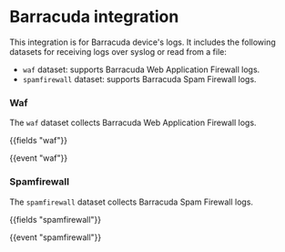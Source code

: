 # Barracuda integration

This integration is for Barracuda device's logs. It includes the following
datasets for receiving logs over syslog or read from a file:
- `waf` dataset: supports Barracuda Web Application Firewall logs.
- `spamfirewall` dataset: supports Barracuda Spam Firewall logs.

### Waf

The `waf` dataset collects Barracuda Web Application Firewall logs.

{{fields "waf"}}

{{event "waf"}}

### Spamfirewall

The `spamfirewall` dataset collects Barracuda Spam Firewall logs.

{{fields "spamfirewall"}}

{{event "spamfirewall"}}

